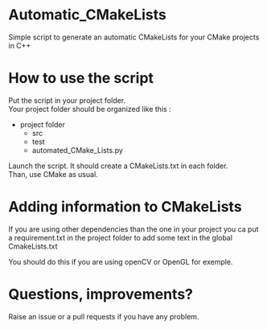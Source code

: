 # Automatic_CMakeLists
Simple script to generate an automatic CMakeLists for your CMake projects in C++

# How to use the script
Put the script in your project folder.  
Your project folder should be organized like this :  
- project folder  
  + src
  + test
  + automated_CMake_Lists.py

Launch the script. It should create a CMakeLists.txt in each folder.  
Than, use CMake as usual.

# Adding information to CMakeLists

If you are using other dependencies than the one in your project you ca put a
requirement.txt in the project folder to add some text in the global CmakeLists.txt  

You should do this if you are using openCV or OpenGL for exemple.

# Questions, improvements?

Raise an issue or a pull requests if you have any problem. 
